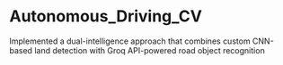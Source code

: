 # Autonomous_Driving_CV
Implemented a dual-intelligence approach that combines custom CNN-based land detection with Groq API-powered road object recognition
